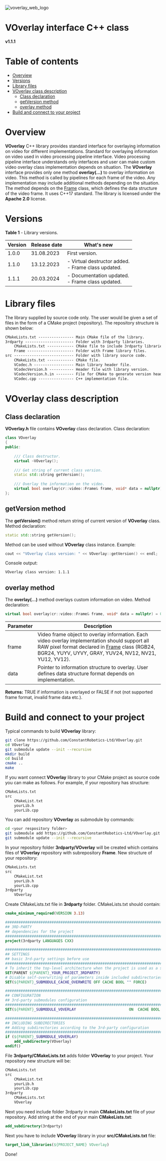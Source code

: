 ![voverlay_web_logo](_static/voverlay_web_logo.png)



# **VOverlay interface C++ class**

**v1.1.1**



# Table of contents

- [Overview](#overview)
- [Versions](#versions)
- [Library files](#library-files)
- [VOverlay class description](#voverlay-class-description)
  - [Class declaration](#class-declaration)
  - [getVersion method](#getversion-method)
  - [overlay method](#overlay-method)
- [Build and connect to your project](#build-and-connect-to-your-project)



# Overview

**VOverlay** C++ library provides standard interface for overlaying information on video for different implementations. Standard for overlaying information on video used in video processing pipeline interface. Video processing pipeline interface understands only interfaces and user can make custom video overlay class implementation depends on situation. The **VOverlay** interface provides only one method **overlay(...)** to overlay information on video. This method is called by pipelines for each frame of the video. Any implementation may include additional methods depending on the situation. The method depends on the [Frame](https://github.com/ConstantRobotics-Ltd/Frame) class, which defines the data structure of the video frame. It uses C++17 standard. The library is licensed under the **Apache 2.0** license.



# Versions

**Table 1** - Library versions.

| Version | Release date | What's new                                              |
| ------- | ------------ | ------------------------------------------------------- |
| 1.0.0   | 31.08.2023   | First version.                                          |
| 1.1.0   | 13.12.2023   | - Virtual destructor added.<br />- Frame class updated. |
| 1.1.1   | 20.03.2024   | - Documentation updated.<br />- Frame class updated.    |



# Library files

The library supplied by source code only. The user would be given a set of files in the form of a CMake project (repository). The repository structure is shown below:

```xml
CMakeLists.txt ---------------- Main CMake file of the library.
3rdparty ---------------------- Folder with 3rdparty libraries.
    CMakeLists.txt ------------ CMake file to include 3rdparty libraries.
    Frame --------------------- Folder with Frame library files.
src --------------------------- Folder with library source code.
    CMakeLists.txt ------------ CMake file.
    VCodec.h ------------------ Main library header file.
    VCodecVersion.h ----------- Header file with library version.
    VCodecVersion.h.in -------- File for CMake to generate version header.
    VCodec.cpp ---------------- C++ implementation file.
```



# VOverlay class description



## Class declaration

**VOverlay.h** file contains **VOverlay** class declaration. Class declaration:

```cpp
class VOverlay
{
public:
    
    /// Class destructor.
    virtual ~VOverlay();
    
    /// Get string of current class version.
    static std::string getVersion();
    
    /// Overlay the information on the video.
    virtual bool overlay(cr::video::Frame& frame, void* data = nullptr) = 0;
};
```



## getVersion method

The **getVersion()** method return string of current version of **VOverlay** class. Method declaration:

```cpp
static std::string getVersion();
```

Method can be used without **VOverlay** class instance. Example:

```cpp
cout << "VOverlay class version: " << VOverlay::getVersion() << endl;
```

Console output:

```bash
VOverlay class version: 1.1.1
```



## overlay method

The **overlay(...)** method overlays custom information on video. Method declaration:

```cpp
virtual bool overlay(cr::video::Frame& frame, void* data = nullptr) = 0;
```

| Parameter | Description                                                  |
| --------- | ------------------------------------------------------------ |
| frame     | Video frame object to overlay information. Each video overlay implementation should support all RAW pixel format declared in [Frame](https://github.com/ConstantRobotics-Ltd/Frame) class (RGB24, BGR24, YUYV, UYVY, GRAY, YUV24, NV12, NV21, YU12, YV12). |
| data      | Pointer to information structure to overlay. User defines data structure format depends on implementation. |

**Returns:** TRUE if information is overlayed or FALSE if not (not supported frame format, invalid frame data etc.).



# Build and connect to your project

Typical commands to build **VOverlay** library:

```bash
git clone https://github.com/ConstantRobotics-Ltd/VOverlay.git
cd VOverlay
git submodule update --init --recursive
mkdir build
cd build
cmake ..
make
```

If you want connect **VOverlay** library to your CMake project as source code you can make as follows. For example, if your repository has structure:

```bash
CMakeLists.txt
src
    CMakeList.txt
    yourLib.h
    yourLib.cpp
```

You can add repository **VOverlay** as submodule by commands:

```bash
cd <your respository folder>
git submodule add https://github.com/ConstantRobotics-Ltd/VOverlay.git 3rdparty/VOverlay
git submodule update --init --recursive
```

In your repository folder **3rdparty/VOverlay** will be created which contains files of **VOverlay** repository with subrepository **Frame**. New structure of your repository:

```bash
CMakeLists.txt
src
    CMakeList.txt
    yourLib.h
    yourLib.cpp
3rdparty
    VOverlay
```

Create CMakeLists.txt file in **3rdparty** folder. CMakeLists.txt should contain:

```cmake
cmake_minimum_required(VERSION 3.13)

################################################################################
## 3RD-PARTY
## dependencies for the project
################################################################################
project(3rdparty LANGUAGES CXX)

################################################################################
## SETTINGS
## basic 3rd-party settings before use
################################################################################
# To inherit the top-level architecture when the project is used as a submodule.
SET(PARENT ${PARENT}_YOUR_PROJECT_3RDPARTY)
# Disable self-overwriting of parameters inside included subdirectories.
SET(${PARENT}_SUBMODULE_CACHE_OVERWRITE OFF CACHE BOOL "" FORCE)

################################################################################
## CONFIGURATION
## 3rd-party submodules configuration
################################################################################
SET(${PARENT}_SUBMODULE_VOVERLAY                        ON  CACHE BOOL "" FORCE)

################################################################################
## INCLUDING SUBDIRECTORIES
## Adding subdirectories according to the 3rd-party configuration
################################################################################
if (${PARENT}_SUBMODULE_VOVERLAY)
    add_subdirectory(VOverlay)
endif()
```

File **3rdparty/CMakeLists.txt** adds folder **VOverlay** to your project. Your repository new structure will be:

```bash
CMakeLists.txt
src
    CMakeList.txt
    yourLib.h
    yourLib.cpp
3rdparty
    CMakeLists.txt
    VOverlay
```

Next you need include folder 3rdparty in main **CMakeLists.txt** file of your repository. Add string at the end of your main **CMakeLists.txt**:

```cmake
add_subdirectory(3rdparty)
```

Next you have to include **VOverlay** library in your **src/CMakeLists.txt** file:

```cmake
target_link_libraries(${PROJECT_NAME} VOverlay)
```

Done!